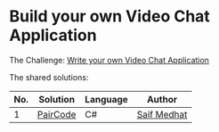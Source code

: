# Build your own Video Chat Application

The Challenge: [Write your own Video Chat Application](https://codingchallenges.fyi/challenges/challenge-video-chat/)

The shared solutions:

| No. | Solution | Language | Author |
|-----|----------|----------|--------|
| 1 | [PairCode](https://github.com/saifadin1/PairCode) | C# | [Saif Medhat](https://github.com/saifadin1) |